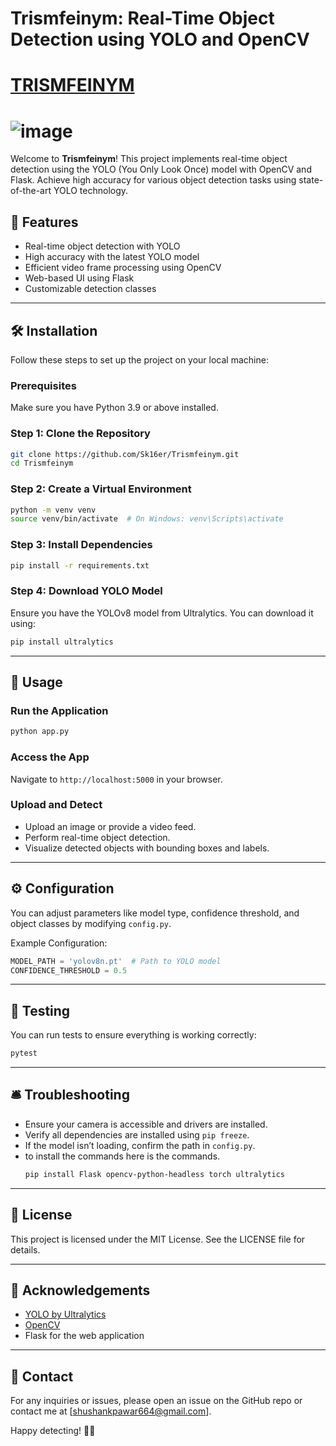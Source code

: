 # Trismfeinym: Real-Time Object Detection using YOLO and OpenCV
# [TRISMFEINYM](https://github.com/Sk16er/Trismfeinym)
# ![image](https://github.com/user-attachments/assets/daeeefa2-edd8-4ebe-914e-89d06f370894)


Welcome to **Trismfeinym**! This project implements real-time object detection using the YOLO (You Only Look Once) model with OpenCV and Flask. Achieve high accuracy for various object detection tasks using state-of-the-art YOLO technology.

## 🚀 Features
- Real-time object detection with YOLO
- High accuracy with the latest YOLO model
- Efficient video frame processing using OpenCV
- Web-based UI using Flask
- Customizable detection classes

---

## 🛠️ Installation
Follow these steps to set up the project on your local machine:

### Prerequisites
Make sure you have Python 3.9 or above installed.

### Step 1: Clone the Repository
```bash
git clone https://github.com/Sk16er/Trismfeinym.git
cd Trismfeinym
```

### Step 2: Create a Virtual Environment
```bash
python -m venv venv
source venv/bin/activate  # On Windows: venv\Scripts\activate
```

### Step 3: Install Dependencies
```bash
pip install -r requirements.txt
```

### Step 4: Download YOLO Model
Ensure you have the YOLOv8 model from Ultralytics. You can download it using:
```bash
pip install ultralytics
```

---

## 🚦 Usage

### Run the Application
```bash
python app.py
```

### Access the App
Navigate to `http://localhost:5000` in your browser.

### Upload and Detect
- Upload an image or provide a video feed.
- Perform real-time object detection.
- Visualize detected objects with bounding boxes and labels.

---

## ⚙️ Configuration
You can adjust parameters like model type, confidence threshold, and object classes by modifying `config.py`.

Example Configuration:
```python
MODEL_PATH = 'yolov8n.pt'  # Path to YOLO model
CONFIDENCE_THRESHOLD = 0.5
```

---

## 🧪 Testing
You can run tests to ensure everything is working correctly:
```bash
pytest
```

---

## 🛎️ Troubleshooting
- Ensure your camera is accessible and drivers are installed.
- Verify all dependencies are installed using `pip freeze`.
- If the model isn’t loading, confirm the path in `config.py`.
- to install the commands here is the commands.
  ``` bash
  pip install Flask opencv-python-headless torch ultralytics
  ```


---

## 📝 License
This project is licensed under the MIT License. See the LICENSE file for details.

---

## 🙌 Acknowledgements
- [YOLO by Ultralytics](https://github.com/ultralytics/ultralytics)
- [OpenCV](https://opencv.org/)
- Flask for the web application

---

## 📧 Contact
For any inquiries or issues, please open an issue on the GitHub repo or contact me at [shushankpawar664@gmail.com].

Happy detecting! 🕵️‍♂️

